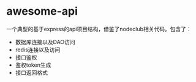 awesome-api
===========

一个典型的基于express的api项目结构，借鉴了nodeclub相关代码。包含了：

- 数据库连接以及DAO访问
- redis连接以及访问
- 接口鉴权
- 鉴权token生成
- 接口返回格式
